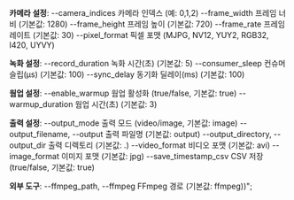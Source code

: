 **카메라 설정**:
--camera_indices               카메라 인덱스 (예: 0,1,2)
--frame_width                  프레임 너비 (기본값: 1280)
--frame_height                 프레임 높이 (기본값: 720)
--frame_rate                   프레임 레이트 (기본값: 30)
--pixel_format                 픽셀 포맷 (MJPG, NV12, YUY2, RGB32, I420, UYVY)

**녹화 설정**:
--record_duration              녹화 시간(초) (기본값: 5)
--consumer_sleep               컨슈머 슬립(μs) (기본값: 100)
--sync_delay                   동기화 딜레이(ms) (기본값: 100)

**웜업 설정**:
--enable_warmup                웜업 활성화 (true/false, 기본값: true)
--warmup_duration              웜업 시간(초) (기본값: 3)

**출력 설정**:
--output_mode                  출력 모드 (video/image, 기본값: image)
--output_filename, --output    출력 파일명 (기본값: output)
--output_directory, --output_dir 출력 디렉토리 (기본값: .)
--video_format                 비디오 포맷 (기본값: avi)
--image_format                 이미지 포맷 (기본값: jpg)
--save_timestamp_csv           CSV 저장 (true/false, 기본값: true)

**외부 도구**:
--ffmpeg_path, --ffmpeg        FFmpeg 경로 (기본값: ffmpeg))";